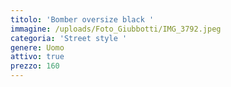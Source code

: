 ```yaml
---
titolo: 'Bomber oversize black '
immagine: /uploads/Foto_Giubbotti/IMG_3792.jpeg
categoria: 'Street style '
genere: Uomo
attivo: true
prezzo: 160
---
```


